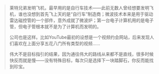 > 莱特兄弟发明飞机，最早用的是自行车技术——此前无数人曾经想要发明飞机，谁也没想到首先飞上天的是“自行车”制造商；微波技术本来是用于驱动雷达磁控管的一个部件，意外成就了微波炉；第一台电子计算机用的是电子管，但电子管根本就不是为了计算机而发明的。
>
> 公司也是这样。比如YouTube最初的设想是一个视频约会网站，后来发现人们喜欢在上面分享五花八门所有类型的视频……
>
> 伟大不是目标指引的结果，因为通往伟大的路线从来都不是直线，很多时候快反而就是慢——没有特殊目标，每次只是选择下一块踏脚石，你反而能找到珍宝。